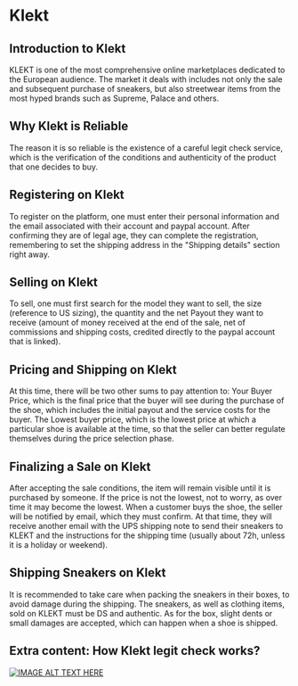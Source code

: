 # Klekt
## Introduction to Klekt
KLEKT is one of the most comprehensive online marketplaces dedicated to the European audience. The market it deals with includes not only the sale and subsequent purchase of sneakers, but also streetwear items from the most hyped brands such as Supreme, Palace and others.

## Why Klekt is Reliable
The reason it is so reliable is the existence of a careful legit check service, which is the verification of the conditions and authenticity of the product that one decides to buy.

## Registering on Klekt
To register on the platform, one must enter their personal information and the email associated with their account and paypal account. After confirming they are of legal age, they can complete the registration, remembering to set the shipping address in the "Shipping details" section right away.

## Selling on Klekt
To sell, one must first search for the model they want to sell, the size (reference to US sizing), the quantity and the net Payout they want to receive (amount of money received at the end of the sale, net of commissions and shipping costs, credited directly to the paypal account that is linked).

## Pricing and Shipping on Klekt
At this time, there will be two other sums to pay attention to: Your Buyer Price, which is the final price that the buyer will see during the purchase of the shoe, which includes the initial payout and the service costs for the buyer. The Lowest buyer price, which is the lowest price at which a particular shoe is available at the time, so that the seller can better regulate themselves during the price selection phase.

## Finalizing a Sale on Klekt
After accepting the sale conditions, the item will remain visible until it is purchased by someone. If the price is not the lowest, not to worry, as over time it may become the lowest. When a customer buys the shoe, the seller will be notified by email, which they must confirm. At that time, they will receive another email with the UPS shipping note to send their sneakers to KLEKT and the instructions for the shipping time (usually about 72h, unless it is a holiday or weekend).

## Shipping Sneakers on Klekt
It is recommended to take care when packing the sneakers in their boxes, to avoid damage during the shipping. The sneakers, as well as clothing items, sold on KLEKT must be DS and authentic. As for the box, slight dents or small damages are accepted, which can happen when a shoe is shipped.

## Extra content: How Klekt legit check works?
[![IMAGE ALT TEXT HERE](https://img.youtube.com/vi/UgnXq1H7tP0/0.jpg)](https://www.youtube.com/watch?v=UgnXq1H7tP0)
